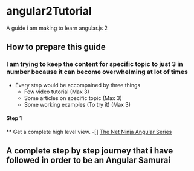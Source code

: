 # angular2Tutorial

A guide i am making to learn angular.js 2

## How to prepare this guide 

### I am trying to keep the content for specific topic to just 3 in number because it can become overwhelming at lot of times

* Every step would be accompained by three things
  * Few video tutorial (Max 3)
  * Some articles on specific topic (Max 3)
  * Some working examples (To try it) (Max 3)

#### Step 1

** Get a complete high level view.
  -[] [The Net Ninja Angular Series](https://www.youtube.com/watch?v=DwTNR3EBSJQ&list=PL4cUxeGkcC9jqhk5RvBiEwHMKSUXPyng0)


## A complete step by step journey that i have followed in order to be an Angular Samurai

